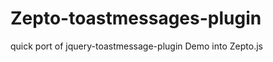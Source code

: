 Zepto-toastmessages-plugin
==========================

quick port of jquery-toastmessage-plugin Demo into Zepto.js